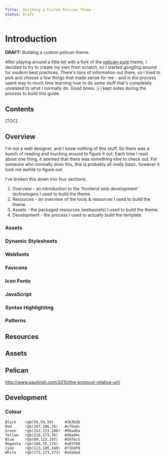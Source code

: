 ```yaml
---
Title:  Building a Custom Pelican Theme
Status: Draft
---
```


<!--
Date: 2015-02-10
-->

# Introduction
<!--PELICAN_BEGIN_SUMMARY -->
**DRAFT:** Building a custom pelican theme.
<!-- PELICAN_END_SUMMARY -->

After playing around a little bit with a fork of the [pelican-pure][] theme, I decided to try to create my own from
scratch, so I started googling around for *modern* best practices. There's tons of information out there, so I tried to
pick and choose a few things that made sense for me - and in the process spent way to much time learning how to do some
stuff that's completely unrelated to what I normally do. Good times. ;) I kept notes during the process to build this
guide.

[pelican-pure]: https://github.com/PurePelicanTheme/pure-single

## Contents

[TOC]

## Overview

I'm not a web designer, and I know nothing of this stuff. So there was a bunch of reading and mucking around to figure
it out. Each time I read about one thing, it seemed that there was something else to check out. For someone who normally
does this, this is probably all *really* basic, however it took me awhile to figure out.

I've broken this down into four sections:

1. Overview - an introduction to the 'frontend web development' technologies I used to build the theme.
2. Resources - an overview of the tools & resources I used to build the theme.
3. Assets - the packaged resources (webassets) I used to build the theme.
4. Development - the process I used to actually build the template.

### Assets


[HTML5 Boilerplate]: https://html5boilerplate.com/
[PureCSS]: http://purecss.io/

[pelican-assets]: https://github.com/getpelican/pelican-plugins/tree/master/assets
[python-webassets]: https://github.com/miracle2k/webassets

[Web Assets Tips for Better Organization and Performance]: http://code.tutsplus.com/articles/web-assets-tips-for-better-organization-and-performance--net-33950


### Dynamic Stylesheets


<!-- Guides:CSS3 -->
[Beginner's Guide to CSS3]: http://www.hongkiat.com/blog/beginners-guide-to-css3/
[Power of HTML5-CSS3]: http://perishablepress.com/power-of-html5-css3/
[Beginners Guide to CSS3]: http://www.hongkiat.com/blog/beginners-guide-to-css3/
[Using CSS Variables]: https://developer.mozilla.org/en-US/docs/Web/CSS/Using_CSS_variables

<!-- LESS:Tools -->
[lesscss]: http://lesscss.org/
[lessjs]: https://github.com/less/less.js/
[colors.less]: https://github.com/jking90/colors.less

<!-- LESS:Tutorials -->
[Using LESS as a Live CSS Engine]: http://css-tricks.com/using-less-as-a-live-css-engine/
[Introduction to RGBA Opacity]: http://www.css3.info/introduction-opacity-rgba/
[DON’T READ this Less CSS tutorial]: http://verekia.com/less-css/dont-read-less-css-tutorial-highly-addictive
[Less Color Functions]: http://www.hongkiat.com/blog/less-color-functions/
[10 LESS CSS Examples You Should Steal for Your Projects]: http://designshack.net/articles/css/10-less-css-examples-you-should-steal-for-your-projects/
[Creating a Colour Palette with LESS]: http://mattlambert.ca/blog/creating-a-colour-palette-with-less/
[LESS CSS for Color Palette Picking (Similar Colors)]: http://morecaffeinestudio.com/blog/less-css-for-color-palette-picking-like-colors/
[Using Less.js to Simplify Your CSS3]: http://designshack.net/articles/css/using-less-js-to-simplify-your-css3
[MoreCSS]: http://morecss.org/

[Dynamic Variable Names with Less]: http://stackoverflow.com/q/28426067/212343
[seven-phases-max-gist]: https://gist.github.com/seven-phases-max/92531212a4cb365539ae#file-28426067-less

### Webfonts

[Google Fonts]: https://www.google.com/fonts
[CSS Font Stack]: http://www.cssfontstack.com/

### Favicons

[Real Favicon Generator]: http://realfavicongenerator.net/

### Icon Fonts

[We Love Icon Fonts]: http://weloveiconfonts.com/

### JavaScript

[jQuery]: https://jquery.com/
[AngularJS]: https://angularjs.org/


### Syntax Highlighting

[PrismJS]: http://prismjs.com/

### Patterns

[Subtle Patterns]: http://subtlepatterns.com/

## Resources

## Assets

## Pelican

[Pelican Themes]: http://docs.getpelican.com/en/latest/themes.html

[Ipsum Generator]: http://www.ipsum-generator.com/
[CSS Tricks]: http://css-tricks.com/

<!-- Tutorials -->
[Build a Modular Dashboard Interface with Pure]: http://webdesign.tutsplus.com/tutorials/build-a-modular-dashboard-interface-with-pure--webdesign-13314
[Working with Pure CSS Modules, Part 1]: http://www.techrepublic.com/blog/web-designer/working-with-pure-css-modules-part-1/

http://www.paulirish.com/2010/the-protocol-relative-url/

## Development


### Colour

    Black    rgb(59,59,59)     #3b3b3b
    Red      rgb(207,106,76)   #cf6a4c
    Green    rgb(153,173,106)  #99ad6a
    Yellow   rgb(216,173,76)   #d8ad4c
    Blue     rgb(89,123,197)   #597bc5
    Magenta  rgb(160,55,176)   #a037b0
    Cyan     rgb(113,185,248)  #71b9f8
    White    rgb(173,173,173)  #adadad

<!-- Tools -->
[Jellybeans.vim]: https://github.com/nanotech/jellybeans.vim/blob/master/ansi-term-colors.txt
[Colour Lovers]: http://www.colourlovers.com/
[Color Hex]: http://www.color-hex.com/
[colors.css]: http://clrs.cc/
[CSS3 Please]: http://css3please.com/


